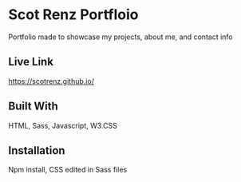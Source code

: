 # Scot Renz Portfloio

Portfolio made to showcase my projects, about me, and contact info

## Live Link

https://scotrenz.github.io/

## Built With

HTML, Sass, Javascript, W3.CSS

## Installation

Npm install, CSS edited in Sass files
